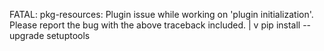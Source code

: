 FATAL: pkg-resources: Plugin issue while working on 'plugin initialization'. Please report the bug with the above traceback included.
|
v
pip install --upgrade setuptools